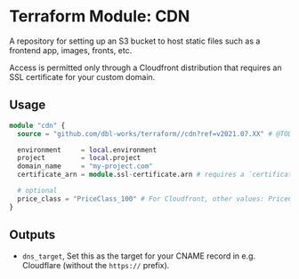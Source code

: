 # Terraform Module: CDN

A repository for setting up an S3 bucket to host static files such as a frontend app, images, fronts, etc.

Access is permitted only through a Cloudfront distribution that requires an SSL certificate for your custom domain.


## Usage

```terraform
module "cdn" {
  source = "github.com/dbl-works/terraform//cdn?ref=v2021.07.XX" # @TODO: update on release

  environment     = local.environment
  project         = local.project
  domain_name     = "my-project.com"
  certificate_arn = module.ssl-certificate.arn # requires a `certificate` module to be created separately

  # optional
  price_class = "PriceClass_100" # For Cloudfront, other values: PriceClass_All, PriceClass_200
}
```


## Outputs
- `dns_target`, Set this as the target for your CNAME record in e.g. Cloudflare (without the `https://` prefix).
